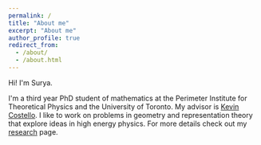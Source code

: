 ```yaml
---
permalink: /
title: "About me"
excerpt: "About me"
author_profile: true
redirect_from: 
  - /about/
  - /about.html
---
```


Hi! I'm Surya. 

I'm a third year PhD student of mathematics at the Perimeter Institute for Theoretical Physics and the University of Toronto. My advisor is [Kevin Costello](https://www.perimeterinstitute.ca/people/kevin-costello). I like to work on problems in geometry and representation theory that explore ideas in high energy physics. For more details check out my [research](https://sraghavendran.github.io/research/) page. 
